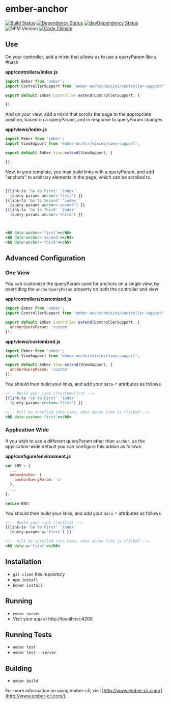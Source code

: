 # ember-anchor

[![Build Status](https://travis-ci.org/truenorth/ember-anchor.svg?branch=master)](https://travis-ci.org/truenorth/ember-anchor)
[![Dependency Status](https://david-dm.org/truenorth/ember-anchor.svg)](https://david-dm.org/truenorth/ember-anchor)
[![devDependency Status](https://david-dm.org/truenorth/ember-anchor/dev-status.svg)](https://david-dm.org/truenorth/ember-anchor#info=devDependencies)
![NPM Version](https://img.shields.io/npm/v/ember-anchor.svg)
[![Code Climate](https://codeclimate.com/github/truenorth/ember-anchor/badges/gpa.svg)](https://codeclimate.com/github/truenorth/ember-anchor)

## Use

On your controller, add a mixin that allows us to use a queryParam like a #hash


**app/controllers/index.js**

```js
import Ember from 'ember';
import ControllerSupport from 'ember-anchor/mixins/controller-support';

export default Ember.Controller.extend(ControllerSupport, {

});
```

And on your view, add a mixin that scrolls the page to the appropriate position, based on a queryParam, and in response to queryParam changes

**app/views/index.js**


```js
import Ember from 'ember';
import ViewSupport from 'ember-anchor/mixins/view-support';

export default Ember.View.extend(ViewSupport, {

});

```
Now, in your template, you may build links with a queryParam, and add "anchors" to arbitrary elements in the page, which can be scrolled to.

```hbs

{{link-to 'Go to First' 'index'
  (query-params anchor='first') }}
{{link-to 'Go to Second' 'index'
  (query-params anchor='second') }}
{{link-to 'Go to Third' 'index'
  (query-params anchor='third') }}



<h5 data-anchor='first'></h5>
<h5 data-anchor='second'></h5>
<h5 data-anchor='third'></h5>

```

## Advanced Configuration

### One View

You can customize the queryParam used for anchors on a single view, by overriding the `anchorQueryParam` property on both the controller and view

**app/controllers/customized.js**

```js
import Ember from 'ember';
import ControllerSupport from 'ember-anchor/mixins/controller-support';

export default Ember.Controller.extend(ControllerSupport, {
  anchorQueryParam: 'custom'
});

```

**app/views/customized.js**

```js
import Ember from 'ember';
import ViewSupport from 'ember-anchor/mixins/view-support';

export default Ember.View.extend(ViewSupport, {
  anchorQueryParam: 'custom'
});

```

You should then build your links, and add your `data-*` attributes as follows

```handlebars
<!-- Build your link /?custom=first -->
{{link-to 'Go to First' 'index'
  (query-params custom='first') }}

<!-- Will be scrolled into view, when above link is clicked -->
<h5 data-custom='first'></h5>

```

### Application Wide

If you wish to use a different queryParam other than `anchor`, as the application-wide default you can configure this addon as follows

**app/configure/environment.js**

```js
var ENV = {
  ...
  emberAnchor: {
    anchorQueryParam: 'a'
  },
  ...
};
...
return ENV;

```

You should then build your links, and add your `data-*` attributes as follows

```handlebars
<!-- Build your link /?a=first -->
{{link-to 'Go to First' 'index'
  (query-params a='first') }}

<!-- Will be scrolled into view, when above link is clicked -->
<h5 data-a='first'></h5>

```

## Installation

* `git clone` this repository
* `npm install`
* `bower install`

## Running

* `ember server`
* Visit your app at http://localhost:4200.

## Running Tests

* `ember test`
* `ember test --server`

## Building

* `ember build`

For more information on using ember-cli, visit [http://www.ember-cli.com/](http://www.ember-cli.com/).
